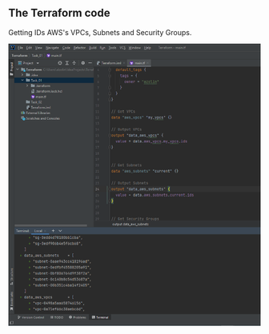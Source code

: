 ## The Terraform code
Getting IDs AWS's VPCs, Subnets and Security Groups.

![](/Task_01/img/2022-02-08_183458.png)